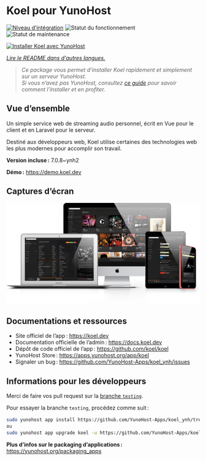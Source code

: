 <!--
Nota bene : ce README est automatiquement généré par <https://github.com/YunoHost/apps/tree/master/tools/readme_generator>
Il NE doit PAS être modifié à la main.
-->

# Koel pour YunoHost

[![Niveau d’intégration](https://dash.yunohost.org/integration/koel.svg)](https://ci-apps.yunohost.org/ci/apps/koel/) ![Statut du fonctionnement](https://ci-apps.yunohost.org/ci/badges/koel.status.svg) ![Statut de maintenance](https://ci-apps.yunohost.org/ci/badges/koel.maintain.svg)

[![Installer Koel avec YunoHost](https://install-app.yunohost.org/install-with-yunohost.svg)](https://install-app.yunohost.org/?app=koel)

*[Lire le README dans d'autres langues.](./ALL_README.md)*

> *Ce package vous permet d’installer Koel rapidement et simplement sur un serveur YunoHost.*  
> *Si vous n’avez pas YunoHost, consultez [ce guide](https://yunohost.org/install) pour savoir comment l’installer et en profiter.*

## Vue d’ensemble

Un simple service web de streaming audio personnel, écrit en Vue pour le client et en Laravel pour le serveur.

Destiné aux développeurs web, Koel utilise certaines des technologies web les plus modernes pour accomplir son travail.


**Version incluse :** 7.0.8~ynh2

**Démo :** <https://demo.koel.dev>

## Captures d’écran

![Capture d’écran de Koel](./doc/screenshots/showcase.png)

## Documentations et ressources

- Site officiel de l’app : <https://koel.dev>
- Documentation officielle de l’admin : <https://docs.koel.dev>
- Dépôt de code officiel de l’app : <https://github.com/koel/koel>
- YunoHost Store : <https://apps.yunohost.org/app/koel>
- Signaler un bug : <https://github.com/YunoHost-Apps/koel_ynh/issues>

## Informations pour les développeurs

Merci de faire vos pull request sur la [branche `testing`](https://github.com/YunoHost-Apps/koel_ynh/tree/testing).

Pour essayer la branche `testing`, procédez comme suit :

```bash
sudo yunohost app install https://github.com/YunoHost-Apps/koel_ynh/tree/testing --debug
ou
sudo yunohost app upgrade koel -u https://github.com/YunoHost-Apps/koel_ynh/tree/testing --debug
```

**Plus d’infos sur le packaging d’applications :** <https://yunohost.org/packaging_apps>
